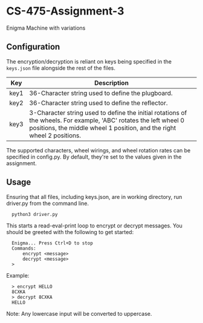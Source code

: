 [//]: # (Kevin Chen)
[//]: # (Assignment 3)
[//]: # (CS 475)

# CS-475-Assignment-3
Enigma Machine with variations


## Configuration
The encryption/decryption is reliant on keys being specified in the `keys.json` file alongside the rest of the files.

| Key  | Description |
| ---  | ----------- |
| key1 | 36-Character string used to define the plugboard. |
| key2 | 36-Character string used to define the reflector. |
| key3 | 3-Character string used to define the initial rotations of the wheels. For example, 'ABC' rotates the left wheel 0 positions, the middle wheel 1 position, and the right wheel 2 positions. |

The supported characters, wheel wirings, and wheel rotation rates can be specified in config.py. By default, they're set to the values given in the assignment.


## Usage
Ensuring that all files, including keys.json, are in working directory, run driver.py from the command line.
  ```
    python3 driver.py
  ```

This starts a read-eval-print loop to encrypt or decrypt messages. You should be greeted with the following to get started:
  ```
    Enigma... Press Ctrl+D to stop
    Commands:
        encrypt <message>
        decrypt <message>
    >
  ```
  
Example:
  ```
    > encrypt HELLO
    8CXKA
    > decrypt 8CXKA
    HELLO
  ```
  
Note: Any lowercase input will be converted to uppercase.


